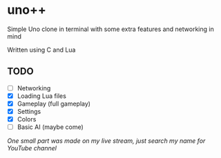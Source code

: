 # uno++
Simple Uno clone in terminal with some extra features and networking in mind

Written using C and Lua

## TODO
- [ ] Networking
- [x] Loading Lua files
- [x] Gameplay (full gameplay)
- [x] Settings
- [x] Colors
- [ ] Basic AI (maybe come)

*One small part was made on my live stream, just search my name for YouTube channel*
